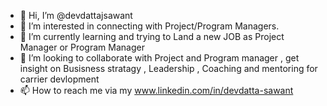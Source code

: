 - 👋 Hi, I’m @devdattajsawant
- 👀 I’m interested in connecting with Project/Program Managers.
- 🌱 I’m currently learning and trying to Land a new JOB as Project Manager or Program Manager
- 💞️ I’m looking to collaborate with Project and Program manager , get insight on Busisness stratagy , Leadership , Coaching and mentoring for carrier devlopment
- 📫 How to reach me via my www.linkedin.com/in/devdatta-sawant 

<!---
devdattajsawant/devdattajsawant is a ✨ special ✨ repository because its `README.md` (this file) appears on your GitHub profile.
You can click the Preview link to take a look at your changes.
--->
